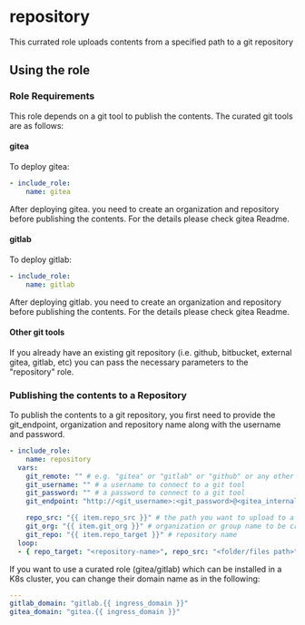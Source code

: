 # repository

This currated role uploads contents from a specified path to a git repository

## Using the role

### Role Requirements
This role depends on a git tool to publish the contents. The curated git tools are as follows:

#### gitea
To deploy gitea:
```yaml
- include_role:
    name: gitea
```
After deploying gitea. you need to create an organization and repository before publishing the contents.
For the details please check gitea Readme.

#### gitlab
To deploy gitlab:
```yaml
- include_role:
    name: gitlab
```
After deploying gitlab. you need to create an organization and repository before publishing the contents.
For the details please check gitea Readme.
#### Other git tools
If you already have an existing git repository (i.e. github, bitbucket, external gitea, gitlab, etc) you can pass the necessary parameters to the "repository" role.

### Publishing the contents to a Repository

To publish the contents to a git repository, you first need to provide the git_endpoint, organization and repository name along with the username and password.

```yaml
- include_role:
    name: repository
  vars:
    git_remote: "" # e.g. "gitea" or "gitlab" or "github" or any other git tool
    git_username: "" # a username to connect to a git tool
    git_password: "" # a password to connect to a git tool
    git_endpoint: "http://<git_username>:<git_password>@<gitea_internal_endpoint>" # if the git_remote is gitea or gitlab, git_endpoint is generated automatically. For the rest, you can directly set an endpoint

    repo_src: "{{ item.repo_src }}" # the path you want to upload to a git repository
    git_org: "{{ item.git_org }}" # organization or group name to be created in a git tool
    git_repo: "{{ item.repo_target }}" # repository name
  loop:
  - { repo_target: "<repository-name>", repo_src: "<folder/files path>", git_org: "<organization-name>" }

```
If you want to use a curated role (gitea/gitlab) which can be installed in a K8s cluster, you can change their domain name as in the following: 

```yaml
---
gitlab_domain: "gitlab.{{ ingress_domain }}"
gitea_domain: "gitea.{{ ingress_domain }}"
```
